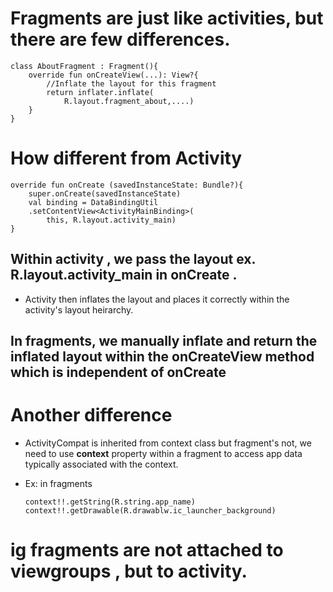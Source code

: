 # Fragments are just like activities, but there are few differences.

```
class AboutFragment : Fragment(){
    override fun onCreateView(...): View?{
        //Inflate the layout for this fragment
        return inflater.inflate(
            R.layout.fragment_about,....)
    }
}
```

# How different from Activity

```
override fun onCreate (savedInstanceState: Bundle?){
    super.onCreate(savedInstanceState)
    val binding = DataBindingUtil
    .setContentView<ActivityMainBinding>(
        this, R.layout.activity_main)
}
```

## Within activity , we pass the layout ex. R.layout.activity_main in onCreate .

- Activity then inflates the layout and places it correctly within the activity's layout heirarchy. 

## In fragments, we manually inflate and return the inflated layout within the onCreateView method which is independent of onCreate

# Another difference

- ActivityCompat is inherited from context class but fragment's not, we need to use **context** property within a fragment to access app data typically associated with the context. 
- Ex: in fragments
  
  ```
  context!!.getString(R.string.app_name)
  context!!.getDrawable(R.drawablw.ic_launcher_background)
  ```

# ig fragments are not attached to viewgroups , but to activity.
